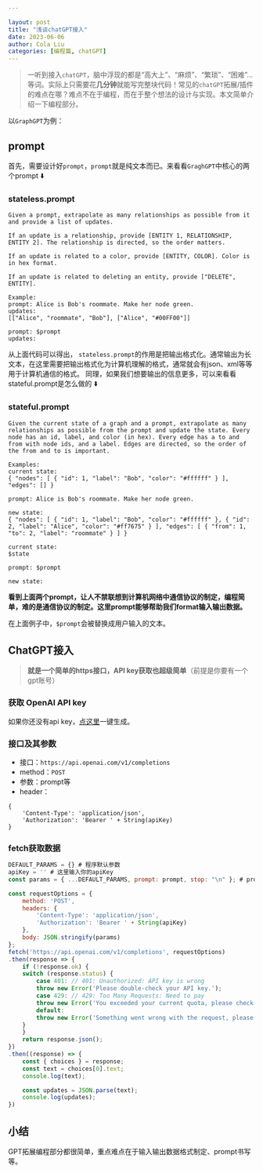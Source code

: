 ```yaml
---

layout: post
title: "浅谈chatGPT接入"
date: 2023-06-06
author: Cola Liu
categories: [编程篇, chatGPT]
---
```

>

> 一听到接入`chatGPT`，脑中浮现的都是“高大上”、“麻烦”、“繁琐”、“困难”...等词。实际上只需要花**几分钟**就能写完整块代码！常见的`chatGPT`拓展/插件的难点在哪？难点不在于编程，而在于整个想法的设计与实现。本文简单介绍一下编程部分。

以`GraphGPT`为例：

## prompt

首先，需要设计好`prompt`，`prompt`就是纯文本而已。来看看`GraghGPT`中核心的两个prompt ⬇️

### stateless.prompt

```
Given a prompt, extrapolate as many relationships as possible from it and provide a list of updates.

If an update is a relationship, provide [ENTITY 1, RELATIONSHIP, ENTITY 2]. The relationship is directed, so the order matters.

If an update is related to a color, provide [ENTITY, COLOR]. Color is in hex format.

If an update is related to deleting an entity, provide ["DELETE", ENTITY].

Example:
prompt: Alice is Bob's roommate. Make her node green.
updates:
[["Alice", "roommate", "Bob"], ["Alice", "#00FF00"]]

prompt: $prompt
updates:
```
 从上面代码可以得出， `stateless.prompt`的作用是把输出格式化。通常输出为长文本，在这里需要把输出格式化为计算机理解的格式，通常就会有json、xml等等用于计算机通信的格式。
同理，如果我们想要输出的信息更多，可以来看看stateful.prompt是怎么做的 ⬇️

### stateful.prompt

```
Given the current state of a graph and a prompt, extrapolate as many relationships as possible from the prompt and update the state. Every node has an id, label, and color (in hex). Every edge has a to and from with node ids, and a label. Edges are directed, so the order of the from and to is important.

Examples:
current state:
{ "nodes": [ { "id": 1, "label": "Bob", "color": "#ffffff" } ], "edges": [] }

prompt: Alice is Bob's roommate. Make her node green.

new state:
{ "nodes": [ { "id": 1, "label": "Bob", "color": "#ffffff" }, { "id": 2, "label": "Alice", "color": "#ff7675" } ], "edges": [ { "from": 1, "to": 2, "label": "roommate" } ] }

current state:
$state

prompt: $prompt

new state: 
```

**看到上面两个prompt，让人不禁联想到计算机网络中通信协议的制定，编程简单，难的是通信协议的制定。这里prompt能够帮助我们format输入输出数据。**

在上面例子中，`$prompt`会被替换成用户输入的文本。

## ChatGPT接入
> **就是一个简单的https接口，API key获取也超级简单**（前提是你要有一个gpt账号）
### 获取 OpenAI API key
如果你还没有api key，[点这里](https://platform.openai.com/account/api-keys)一键生成。

### 接口及其参数
- 接口：`https://api.openai.com/v1/completions`
- method：`POST`
- 参数：prompt等
- header： 
```
{
    'Content-Type': 'application/json',
    'Authorization': 'Bearer ' + String(apiKey)
}
```

### fetch获取数据
```js
DEFAULT_PARAMS = {} # 程序默认参数
apiKey = '' # 这里输入你的apiKey
const params = { ...DEFAULT_PARAMS, prompt: prompt, stop: "\n" }; # prompt为上文prompt

const requestOptions = {
    method: 'POST',
    headers: {
        'Content-Type': 'application/json',
        'Authorization': 'Bearer ' + String(apiKey)
    },
    body: JSON.stringify(params)
};
fetch('https://api.openai.com/v1/completions', requestOptions)
.then(response => {
    if (!response.ok) {
    switch (response.status) {
        case 401: // 401: Unauthorized: API key is wrong
        throw new Error('Please double-check your API key.');
        case 429: // 429: Too Many Requests: Need to pay
        throw new Error('You exceeded your current quota, please check your plan and billing details.');
        default:
        throw new Error('Something went wrong with the request, please check the Network log');
    }
    }
    return response.json();
})
.then((response) => {
    const { choices } = response;
    const text = choices[0].text;
    console.log(text);

    const updates = JSON.parse(text);
    console.log(updates);
})
```
## 小结
GPT拓展编程部分都很简单，重点难点在于输入输出数据格式制定、prompt书写等。



